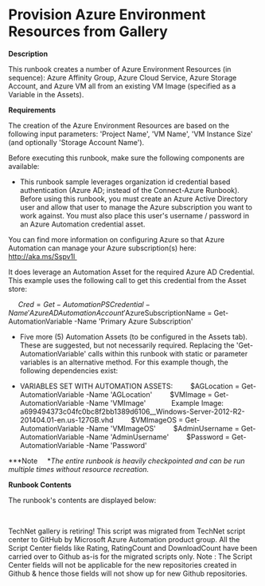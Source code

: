 ﻿Provision Azure Environment Resources from Gallery
==================================================

            

**Description**


This runbook creates a number of Azure Environment Resources (in sequence): Azure Affinity Group, Azure Cloud Service, Azure Storage Account, and Azure VM all from an existing VM Image (specified as a Variable in the Assets).


**Requirements**


The creation of the Azure Environment Resources are based on the following input parameters: 'Project Name', 'VM Name', 'VM Instance Size' (and optionally 'Storage Account Name').


Before executing this runbook, make sure the following components are available:


  *  This runbook sample leverages organization id credential based authentication (Azure AD; instead of the Connect-Azure Runbook). Before using this runbook, you must create an Azure Active Directory user and allow that user to manage the Azure subscription
 you want to work against. You must also place this user's username / password in an Azure Automation credential asset.

You can find more information on configuring Azure so that Azure Automation can manage your Azure subscription(s) here: http://aka.ms/Sspv1l 

It does leverage an Automation Asset for the required Azure AD Credential. This example uses the following call to get this credential from the Asset store: 

     $Cred = Get-AutomationPSCredential -Name 'Azure AD Automation Account'
     $AzureSubscriptionName = Get-AutomationVariable -Name 'Primary Azure Subscription'


  *  Five more (5) Automation Assets (to be configured in the Assets tab). These are suggested, but not necessarily required. Replacing the 'Get-AutomationVariable' calls within this runbook with static or parameter variables is an alternative method. For this
 example though, the following dependencies exist:

  *  VARIABLES SET WITH AUTOMATION ASSETS:
        $AGLocation = Get-AutomationVariable -Name 'AGLocation'
        $VMImage = Get-AutomationVariable -Name 'VMImage'
            Example Image: a699494373c04fc0bc8f2bb1389d6106__Windows-Server-2012-R2-201404.01-en.us-127GB.vhd
        $VMImageOS = Get-AutomationVariable -Name 'VMImageOS'
        $AdminUsername = Get-AutomationVariable -Name 'AdminUsername'
        $Password = Get-AutomationVariable -Name 'Password'


***Note     **The entire runbook is heavily checkpointed and can be run multiple times without resource recreation.*



**Runbook Contents**


The runbook's contents are displayed below:

 

        
    
TechNet gallery is retiring! This script was migrated from TechNet script center to GitHub by Microsoft Azure Automation product group. All the Script Center fields like Rating, RatingCount and DownloadCount have been carried over to Github as-is for the migrated scripts only. Note : The Script Center fields will not be applicable for the new repositories created in Github & hence those fields will not show up for new Github repositories.
